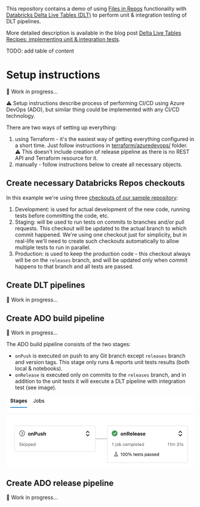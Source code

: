 This repository contains a demo of using [Files in Repos](https://docs.databricks.com/repos/work-with-notebooks-other-files.html#work-with-python-and-r-modules) functionality with [Databricks Delta Live Tables (DLT)](https://docs.databricks.com/workflows/delta-live-tables/index.html) to perform unit & integration testing of DLT pipelines.

More detailed description is available in the blog post [Delta Live Tables Recipes: implementing unit & integration tests](https://alexott.blogspot.com/2022/12/delta-live-tables-recipes-implementing.html). 

TODO: add table of content

# Setup instructions

:construction: Work in progress...

:warning: Setup instructions describe process of performing CI/CD using Azure DevOps (ADO), but similar thing could be implemented with any CI/CD technology.

There are two ways of setting up everything:

1. using Terraform - it's the easiest way of getting everything configured in a short time.  Just follow instructions in [terraform/azuredevops/](terraform/azuredevops/) folder.  :warning: This doesn't include creation of release pipeline as there is no REST API and Terraform resource for it.
2. manually - follow instructions below to create all necessary objects.


## Create necessary Databricks Repos checkouts

In this example we're using three [checkouts of our sample repository](https://docs.databricks.com/repos/git-operations-with-repos.html#add-a-repo-connected-to-a-remote-repo):

1. Development: is used for actual development of the new code, running tests before committing the code, etc.
1. Staging: will be used to run tests on commits to branches and/or pull requests.  This checkout will be updated to the actual branch to which commit happened.  We're using one checkout just for simplicity, but in real-life we'll need to create such checkouts automatically to allow multiple tests to run in parallel. 
1. Production: is used to keep the production code - this checkout always will be on the `releases` branch, and will be updated only when commit happens to that branch and all tests are passed.

## Create DLT pipelines

:construction: Work in progress...

## Create ADO build pipeline

:construction: Work in progress...

The ADO build pipeline consists of the two stages:

- `onPush` is executed on push to any Git branch except `releases` branch and version tags.  This stage only runs & reports unit tests results (both local & notebooks).
- `onRelease` is executed only on commits to the `releases` branch, and in addition to the unit tests it will execute a DLT pipeline with integration test (see image).

![Stages of ADO build pipeline](images/cicd-stages.png)



## Create ADO release pipeline

:construction: Work in progress...

